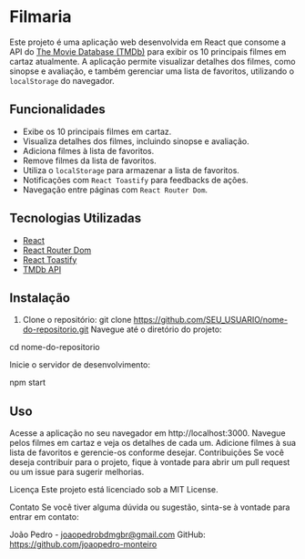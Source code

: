 # Filmaria

Este projeto é uma aplicação web desenvolvida em React que consome a API do [The Movie Database (TMDb)](https://www.themoviedb.org/) para exibir os 10 principais filmes em cartaz atualmente. A aplicação permite visualizar detalhes dos filmes, como sinopse e avaliação, e também gerenciar uma lista de favoritos, utilizando o `localStorage` do navegador.

## Funcionalidades

- Exibe os 10 principais filmes em cartaz.
- Visualiza detalhes dos filmes, incluindo sinopse e avaliação.
- Adiciona filmes à lista de favoritos.
- Remove filmes da lista de favoritos.
- Utiliza o `localStorage` para armazenar a lista de favoritos.
- Notificações com `React Toastify` para feedbacks de ações.
- Navegação entre páginas com `React Router Dom`.

## Tecnologias Utilizadas

- [React](https://reactjs.org/)
- [React Router Dom](https://reactrouter.com/)
- [React Toastify](https://fkhadra.github.io/react-toastify/)
- [TMDb API](https://www.themoviedb.org/documentation/api)

## Instalação

1. Clone o repositório:
   git clone https://github.com/SEU_USUARIO/nome-do-repositorio.git
Navegue até o diretório do projeto:

cd nome-do-repositorio

Inicie o servidor de desenvolvimento:


npm start

## Uso

Acesse a aplicação no seu navegador em http://localhost:3000.
Navegue pelos filmes em cartaz e veja os detalhes de cada um.
Adicione filmes à sua lista de favoritos e gerencie-os conforme desejar.
Contribuições
Se você deseja contribuir para o projeto, fique à vontade para abrir um pull request ou um issue para sugerir melhorias.

Licença
Este projeto está licenciado sob a MIT License.

Contato
Se você tiver alguma dúvida ou sugestão, sinta-se à vontade para entrar em contato:

João Pedro - joaopedrobdmgbr@gmail.com
GitHub: https://github.com/joaopedro-monteiro
